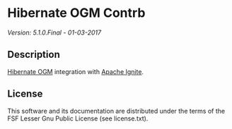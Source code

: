 # Hibernate OGM Contrb

*Version: 5.1.0.Final - 01-03-2017*

## Description

[Hibernate OGM](http://hibernate.org/ogm/) integration with [Apache Ignite](https://ignite.apache.org/).

## License

This software and its documentation are distributed under the terms of the
FSF Lesser Gnu Public License (see license.txt).
